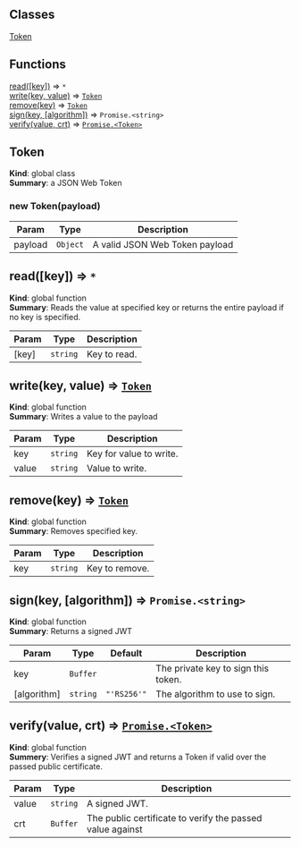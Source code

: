 ## Classes

<dl>
<dt><a href="#Token">Token</a></dt>
<dd></dd>
</dl>

## Functions

<dl>
<dt><a href="#read">read([key])</a> ⇒ <code>*</code></dt>
<dd></dd>
<dt><a href="#write">write(key, value)</a> ⇒ <code><a href="#Token">Token</a></code></dt>
<dd></dd>
<dt><a href="#remove">remove(key)</a> ⇒ <code><a href="#Token">Token</a></code></dt>
<dd></dd>
<dt><a href="#sign">sign(key, [algorithm])</a> ⇒ <code>Promise.&lt;string&gt;</code></dt>
<dd></dd>
<dt><a href="#verify">verify(value, crt)</a> ⇒ <code><a href="#Token">Promise.&lt;Token&gt;</a></code></dt>
<dd></dd>
</dl>

<a name="Token"></a>

## Token
**Kind**: global class  
**Summary**: a JSON Web Token  
<a name="new_Token_new"></a>

### new Token(payload)

| Param | Type | Description |
| --- | --- | --- |
| payload | <code>Object</code> | A valid JSON Web Token payload |

<a name="read"></a>

## read([key]) ⇒ <code>\*</code>
**Kind**: global function  
**Summary**: Reads the value at specified key or returns
the entire payload if no key is specified.  

| Param | Type | Description |
| --- | --- | --- |
| [key] | <code>string</code> | Key to read. |

<a name="write"></a>

## write(key, value) ⇒ [<code>Token</code>](#Token)
**Kind**: global function  
**Summary**: Writes a value to the payload  

| Param | Type | Description |
| --- | --- | --- |
| key | <code>string</code> | Key for value to write. |
| value | <code>string</code> | Value to write. |

<a name="remove"></a>

## remove(key) ⇒ [<code>Token</code>](#Token)
**Kind**: global function  
**Summary**: Removes specified key.  

| Param | Type | Description |
| --- | --- | --- |
| key | <code>string</code> | Key to remove. |

<a name="sign"></a>

## sign(key, [algorithm]) ⇒ <code>Promise.&lt;string&gt;</code>
**Kind**: global function  
**Summary**: Returns a signed JWT  

| Param | Type | Default | Description |
| --- | --- | --- | --- |
| key | <code>Buffer</code> |  | The private key to sign this token. |
| [algorithm] | <code>string</code> | <code>&quot;&#x27;RS256&#x27;&quot;</code> | The algorithm to use to sign. |

<a name="verify"></a>

## verify(value, crt) ⇒ [<code>Promise.&lt;Token&gt;</code>](#Token)
**Kind**: global function  
**Summery**: Verifies a signed JWT and returns a Token if valid over the
passed public certificate.  

| Param | Type | Description |
| --- | --- | --- |
| value | <code>string</code> | A signed JWT. |
| crt | <code>Buffer</code> | The public certificate to verify the passed value against |

